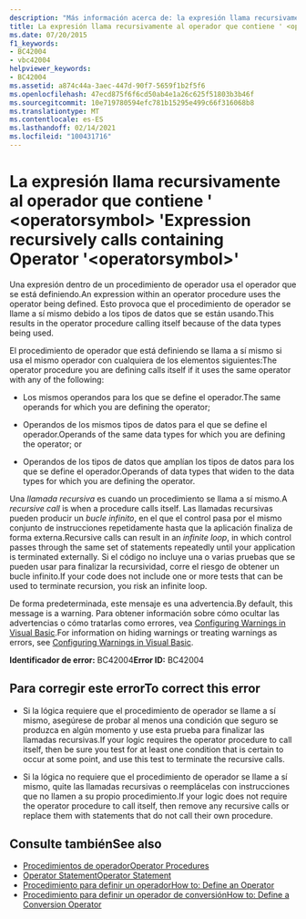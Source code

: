 ```yaml
---
description: "Más información acerca de: la expresión llama recursivamente al operador que contiene ' <operatorsymbol> '"
title: La expresión llama recursivamente al operador que contiene ' <operatorsymbol> '
ms.date: 07/20/2015
f1_keywords:
- BC42004
- vbc42004
helpviewer_keywords:
- BC42004
ms.assetid: a874c44a-3aec-447d-90f7-5659f1b2f5f6
ms.openlocfilehash: 47ecd875f6f6cd50ab4e1a26c625f51803b3b46f
ms.sourcegitcommit: 10e719780594efc781b15295e499c66f316068b8
ms.translationtype: MT
ms.contentlocale: es-ES
ms.lasthandoff: 02/14/2021
ms.locfileid: "100431716"
---
```

# <a name="expression-recursively-calls-containing-operator-operatorsymbol"></a><span data-ttu-id="22998-103">La expresión llama recursivamente al operador que contiene ' \<operatorsymbol> '</span><span class="sxs-lookup"><span data-stu-id="22998-103">Expression recursively calls containing Operator '\<operatorsymbol>'</span></span>

<span data-ttu-id="22998-104">Una expresión dentro de un procedimiento de operador usa el operador que se está definiendo.</span><span class="sxs-lookup"><span data-stu-id="22998-104">An expression within an operator procedure uses the operator being defined.</span></span> <span data-ttu-id="22998-105">Esto provoca que el procedimiento de operador se llame a sí mismo debido a los tipos de datos que se están usando.</span><span class="sxs-lookup"><span data-stu-id="22998-105">This results in the operator procedure calling itself because of the data types being used.</span></span>  
  
 <span data-ttu-id="22998-106">El procedimiento de operador que está definiendo se llama a sí mismo si usa el mismo operador con cualquiera de los elementos siguientes:</span><span class="sxs-lookup"><span data-stu-id="22998-106">The operator procedure you are defining calls itself if it uses the same operator with any of the following:</span></span>  
  
- <span data-ttu-id="22998-107">Los mismos operandos para los que se define el operador.</span><span class="sxs-lookup"><span data-stu-id="22998-107">The same operands for which you are defining the operator;</span></span>  
  
- <span data-ttu-id="22998-108">Operandos de los mismos tipos de datos para el que se define el operador.</span><span class="sxs-lookup"><span data-stu-id="22998-108">Operands of the same data types for which you are defining the operator; or</span></span>  
  
- <span data-ttu-id="22998-109">Operandos de los tipos de datos que amplían los tipos de datos para los que se define el operador.</span><span class="sxs-lookup"><span data-stu-id="22998-109">Operands of data types that widen to the data types for which you are defining the operator.</span></span>  
  
 <span data-ttu-id="22998-110">Una *llamada recursiva* es cuando un procedimiento se llama a sí mismo.</span><span class="sxs-lookup"><span data-stu-id="22998-110">A *recursive call* is when a procedure calls itself.</span></span> <span data-ttu-id="22998-111">Las llamadas recursivas pueden producir un *bucle infinito*, en el que el control pasa por el mismo conjunto de instrucciones repetidamente hasta que la aplicación finaliza de forma externa.</span><span class="sxs-lookup"><span data-stu-id="22998-111">Recursive calls can result in an *infinite loop*, in which control passes through the same set of statements repeatedly until your application is terminated externally.</span></span> <span data-ttu-id="22998-112">Si el código no incluye una o varias pruebas que se pueden usar para finalizar la recursividad, corre el riesgo de obtener un bucle infinito.</span><span class="sxs-lookup"><span data-stu-id="22998-112">If your code does not include one or more tests that can be used to terminate recursion, you risk an infinite loop.</span></span>  
  
 <span data-ttu-id="22998-113">De forma predeterminada, este mensaje es una advertencia.</span><span class="sxs-lookup"><span data-stu-id="22998-113">By default, this message is a warning.</span></span> <span data-ttu-id="22998-114">Para obtener información sobre cómo ocultar las advertencias o cómo tratarlas como errores, vea [Configuring Warnings in Visual Basic](/visualstudio/ide/configuring-warnings-in-visual-basic).</span><span class="sxs-lookup"><span data-stu-id="22998-114">For information on hiding warnings or treating warnings as errors, see [Configuring Warnings in Visual Basic](/visualstudio/ide/configuring-warnings-in-visual-basic).</span></span>  
  
 <span data-ttu-id="22998-115">**Identificador de error:** BC42004</span><span class="sxs-lookup"><span data-stu-id="22998-115">**Error ID:** BC42004</span></span>  
  
## <a name="to-correct-this-error"></a><span data-ttu-id="22998-116">Para corregir este error</span><span class="sxs-lookup"><span data-stu-id="22998-116">To correct this error</span></span>  
  
- <span data-ttu-id="22998-117">Si la lógica requiere que el procedimiento de operador se llame a sí mismo, asegúrese de probar al menos una condición que seguro se produzca en algún momento y use esta prueba para finalizar las llamadas recursivas.</span><span class="sxs-lookup"><span data-stu-id="22998-117">If your logic requires the operator procedure to call itself, then be sure you test for at least one condition that is certain to occur at some point, and use this test to terminate the recursive calls.</span></span>  
  
- <span data-ttu-id="22998-118">Si la lógica no requiere que el procedimiento de operador se llame a sí mismo, quite las llamadas recursivas o reemplácelas con instrucciones que no llamen a su propio procedimiento.</span><span class="sxs-lookup"><span data-stu-id="22998-118">If your logic does not require the operator procedure to call itself, then remove any recursive calls or replace them with statements that do not call their own procedure.</span></span>  
  
## <a name="see-also"></a><span data-ttu-id="22998-119">Consulte también</span><span class="sxs-lookup"><span data-stu-id="22998-119">See also</span></span>

- [<span data-ttu-id="22998-120">Procedimientos de operador</span><span class="sxs-lookup"><span data-stu-id="22998-120">Operator Procedures</span></span>](../programming-guide/language-features/procedures/operator-procedures.md)
- [<span data-ttu-id="22998-121">Operator Statement</span><span class="sxs-lookup"><span data-stu-id="22998-121">Operator Statement</span></span>](../language-reference/statements/operator-statement.md)
- [<span data-ttu-id="22998-122">Procedimiento para definir un operador</span><span class="sxs-lookup"><span data-stu-id="22998-122">How to: Define an Operator</span></span>](../programming-guide/language-features/procedures/how-to-define-an-operator.md)
- [<span data-ttu-id="22998-123">Procedimiento para definir un operador de conversión</span><span class="sxs-lookup"><span data-stu-id="22998-123">How to: Define a Conversion Operator</span></span>](../programming-guide/language-features/procedures/how-to-define-a-conversion-operator.md)
